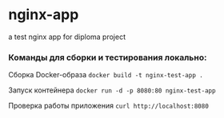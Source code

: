 # nginx-app
a test nginx app for diploma project


### Команды для сборки и тестирования локально:

Сборка Docker-образа
```docker build -t nginx-test-app .```

Запуск контейнера
```docker run -d -p 8080:80 nginx-test-app```

Проверка работы приложения
```curl http://localhost:8080```
